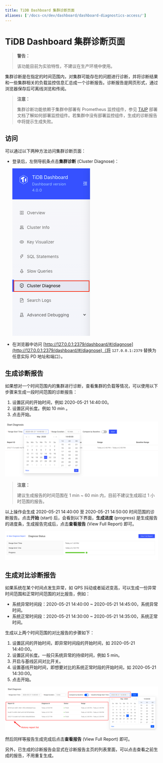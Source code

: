 ```yaml
---
title: TiDB Dashboard 集群诊断页面
aliases: ['/docs-cn/dev/dashboard/dashboard-diagnostics-access/']
---
```


# TiDB Dashboard 集群诊断页面

> **警告：**
>
> 该功能目前为实验特性，不建议在生产环境中使用。

集群诊断是在指定的时间范围内，对集群可能存在的问题进行诊断，并将诊断结果和一些集群相关的负载监控信息汇总成一个诊断报告。诊断报告是网页形式，通过浏览器保存后可离线浏览和传阅。

> **注意：**
>
> 集群诊断功能依赖于集群中部署有 Prometheus 监控组件，参见 [TiUP](/tiup/tiup-overview.md) 部署文档了解如何部署监控组件。若集群中没有部署监控组件，生成的诊断报告中将提示生成失败。

## 访问

可以通过以下两种方法访问集群诊断页面：

* 登录后，左侧导航条点击**集群诊断** (Cluster Diagnose)：

    ![访问](/media/dashboard/dashboard-diagnostics-access.png)

* 在浏览器中访问 [http://127.0.0.1:2379/dashboard/#/diagnose](http://127.0.0.1:2379/dashboard/#/diagnose)（将 `127.0.0.1:2379` 替换为任意实际 PD 地址和端口）。

## 生成诊断报告

如果想对一个时间范围内的集群进行诊断，查看集群的负载等情况，可以使用以下步骤来生成一段时间范围的诊断报告：

1. 设置区间的开始时间，例如 2020-05-21 14:40:00。
2. 设置区间长度。例如 10 min 。
3. 点击开始。

![生成单个时间段的诊断报告](/media/dashboard/dashboard-diagnostics-gen-report.png)

> **注意：**
>
> 建议生成报告的时间范围在 1 min ~ 60 min 内，目前不建议生成超过 1 小时范围的报告。

以上操作会生成 2020-05-21 14:40:00 至 2020-05-21 14:50:00 时间范围的诊断报告。点击**开始** (start) 后，会看到以下界面，**生成进度** (progress) 是生成报告的进度条，生成报告完成后，点击**查看报告** (View Full Report) 即可。

![生成报告的进度](/media/dashboard/dashboard-diagnostics-gen-process.png)

## 生成对比诊断报告

如果系统在某个时间点发生异常，如 QPS 抖动或者延迟变高，可以生成一份异常时间范围和正常时间范围的对比报告，例如：

* 系统异常时间段：2020-05-21 14:40:00 ~ 2020-05-21 14:45:00，系统异常时间。
* 系统正常时间段：2020-05-21 14:30:00 ~ 2020-05-21 14:35:00，系统正常时间。

生成以上两个时间范围的对比报告的步骤如下：

1. 设置区间的开始时间，即异常时间段的开始时间，如 2020-05-21 14:40:00。
2. 设置区间长度。一般只系统异常的持续时间，例如 5 min。
3. 开启与基线区间对比开关。
4. 设置基线开始时间，即想要对比的系统正常时段的开始时间，如 2020-05-21 14:30:00。
5. 点击开始。

![生成对比报告](/media/dashboard/dashboard-diagnostics-gen-compare-report.png)

然后同样等报告生成完成后点击**查看报告** (View Full Report) 即可。

另外，已生成的诊断报告会显式在诊断报告主页的列表里面，可以点击查看之前生成的报告，不用重复生成。

